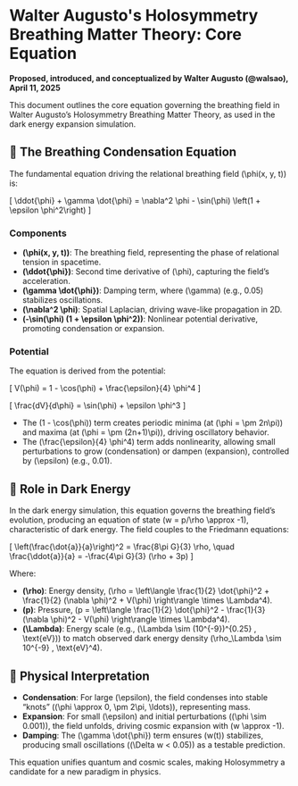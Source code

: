 # Walter Augusto's Holosymmetry Breathing Matter Theory: Core Equation

**Proposed, introduced, and conceptualized by Walter Augusto (@walsao), April 11, 2025**

This document outlines the core equation governing the breathing field in Walter Augusto’s Holosymmetry Breathing Matter Theory, as used in the dark energy expansion simulation.

## 🌌 The Breathing Condensation Equation

The fundamental equation driving the relational breathing field \(\phi(x, y, t)\) is:

\[
\ddot{\phi} + \gamma \dot{\phi} = \nabla^2 \phi - \sin(\phi) \left(1 + \epsilon \phi^2\right)
\]

### Components
- **\(\phi(x, y, t)\)**: The breathing field, representing the phase of relational tension in spacetime.
- **\(\ddot{\phi}\)**: Second time derivative of \(\phi\), capturing the field’s acceleration.
- **\(\gamma \dot{\phi}\)**: Damping term, where \(\gamma\) (e.g., 0.05) stabilizes oscillations.
- **\(\nabla^2 \phi\)**: Spatial Laplacian, driving wave-like propagation in 2D.
- **\(-\sin(\phi) (1 + \epsilon \phi^2)\)**: Nonlinear potential derivative, promoting condensation or expansion.

### Potential
The equation is derived from the potential:

\[
V(\phi) = 1 - \cos(\phi) + \frac{\epsilon}{4} \phi^4
\]

\[
\frac{dV}{d\phi} = \sin(\phi) + \epsilon \phi^3
\]

- The \(1 - \cos(\phi)\) term creates periodic minima (at \(\phi = \pm 2n\pi\)) and maxima (at \(\phi = \pm (2n+1)\pi\)), driving oscillatory behavior.
- The \(\frac{\epsilon}{4} \phi^4\) term adds nonlinearity, allowing small perturbations to grow (condensation) or dampen (expansion), controlled by \(\epsilon\) (e.g., 0.01).

## 🌠 Role in Dark Energy
In the dark energy simulation, this equation governs the breathing field’s evolution, producing an equation of state \(w = p/\rho \approx -1\), characteristic of dark energy. The field couples to the Friedmann equations:

\[
\left(\frac{\dot{a}}{a}\right)^2 = \frac{8\pi G}{3} \rho, \quad \frac{\ddot{a}}{a} = -\frac{4\pi G}{3} (\rho + 3p)
\]

Where:
- **\(\rho\)**: Energy density, \(\rho = \left\langle \frac{1}{2} \dot{\phi}^2 + \frac{1}{2} (\nabla \phi)^2 + V(\phi) \right\rangle \times \Lambda^4\).
- **\(p\)**: Pressure, \(p = \left\langle \frac{1}{2} \dot{\phi}^2 - \frac{1}{3} (\nabla \phi)^2 - V(\phi) \right\rangle \times \Lambda^4\).
- **\(\Lambda\)**: Energy scale (e.g., \(\Lambda \sim (10^{-9})^{0.25} \, \text{eV}\)) to match observed dark energy density \(\rho_\Lambda \sim 10^{-9} \, \text{eV}^4\).

## 🧠 Physical Interpretation
- **Condensation**: For large \(\epsilon\), the field condenses into stable “knots” (\(\phi \approx 0, \pm 2\pi, \ldots\)), representing mass.
- **Expansion**: For small \(\epsilon\) and initial perturbations (\(\phi \sim 0.001\)), the field unfolds, driving cosmic expansion with \(w \approx -1\).
- **Damping**: The \(\gamma \dot{\phi}\) term ensures \(w(t)\) stabilizes, producing small oscillations (\(\Delta w < 0.05\)) as a testable prediction.

This equation unifies quantum and cosmic scales, making Holosymmetry a candidate for a new paradigm in physics.

